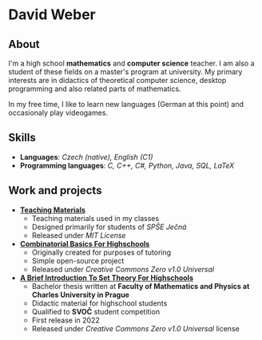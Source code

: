 # David Weber

## About
I'm a high school **mathematics** and **computer science** teacher. I am also a student of these fields on a master's program at university. My primary interests are in didactics of theoretical computer science, desktop programming and also related parts of mathematics.

In my free time, I like to learn new languages (German at this point) and occasionaly play videogames.

## Skills
- **Languages**: _Czech (native), English (C1)_
- **Programming languages**: _C, C++, C#, Python, Java, SQL, LaTeX_

## Work and projects
- [**Teaching Materials**](https://github.com/D4vEOFF/Teaching-Materials)
  - Teaching materials used in my classes
  - Designed primarily for students of *SPŠE Ječná*
  - Released under *MIT License*
- [**Combinatorial Basics For Highschools**](https://github.com/D4vEOFF/Combinatorial-Basics-For-Hishchools)
  - Originally created for purposes of tutoring
  - Simple open-source project
  - Released under *Creative Commons Zero v1.0 Universal*
- [**A Brief Introduction To Set Theory For Highschools**](https://github.com/D4vEOFF/Brief-Introduction-To-Set-Theory-For-High-Schools)
  - Bachelor thesis written at **Faculty of Mathematics and Physics at Charles University in Prague**
  - Didactic material for highschool students
  - Qualified to **SVOČ** student competition
  - First release in 2022
  - Released under *Creative Commons Zero v1.0 Universal* license
